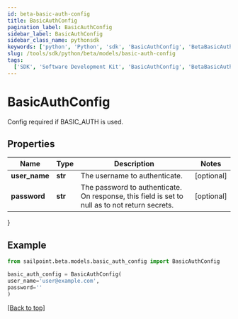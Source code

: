 ```yaml
---
id: beta-basic-auth-config
title: BasicAuthConfig
pagination_label: BasicAuthConfig
sidebar_label: BasicAuthConfig
sidebar_class_name: pythonsdk
keywords: ['python', 'Python', 'sdk', 'BasicAuthConfig', 'BetaBasicAuthConfig']
slug: /tools/sdk/python/beta/models/basic-auth-config
tags:
  ['SDK', 'Software Development Kit', 'BasicAuthConfig', 'BetaBasicAuthConfig']
---
```


# BasicAuthConfig

Config required if BASIC_AUTH is used.

## Properties

| Name | Type | Description | Notes |
| --- | --- | --- | --- |
| **user_name** | **str** | The username to authenticate. | [optional] |
| **password** | **str** | The password to authenticate. On response, this field is set to null as to not return secrets. | [optional] |

}

## Example

```python
from sailpoint.beta.models.basic_auth_config import BasicAuthConfig

basic_auth_config = BasicAuthConfig(
user_name='user@example.com',
password=''
)

```

[[Back to top]](#)
